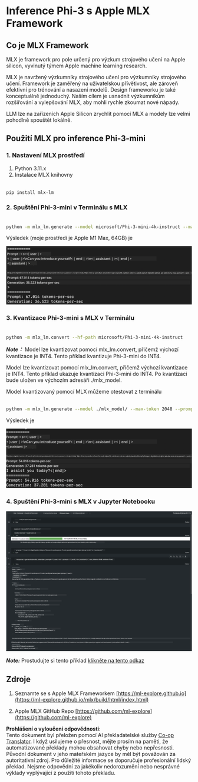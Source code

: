 <!--
CO_OP_TRANSLATOR_METADATA:
{
  "original_hash": "dcb656f3d206fc4968e236deec5d4384",
  "translation_date": "2025-07-17T10:08:58+00:00",
  "source_file": "md/03.FineTuning/03.Inference/MLX_Inference.md",
  "language_code": "cs"
}
-->
# **Inference Phi-3 s Apple MLX Framework**

## **Co je MLX Framework**

MLX je framework pro pole určený pro výzkum strojového učení na Apple silicon, vyvinutý týmem Apple machine learning research.

MLX je navržený výzkumníky strojového učení pro výzkumníky strojového učení. Framework je zaměřený na uživatelskou přívětivost, ale zároveň efektivní pro trénování a nasazení modelů. Design frameworku je také konceptuálně jednoduchý. Naším cílem je usnadnit výzkumníkům rozšiřování a vylepšování MLX, aby mohli rychle zkoumat nové nápady.

LLM lze na zařízeních Apple Silicon zrychlit pomocí MLX a modely lze velmi pohodlně spouštět lokálně.

## **Použití MLX pro inference Phi-3-mini**

### **1. Nastavení MLX prostředí**

1. Python 3.11.x  
2. Instalace MLX knihovny

```bash

pip install mlx-lm

```

### **2. Spuštění Phi-3-mini v Terminálu s MLX**

```bash

python -m mlx_lm.generate --model microsoft/Phi-3-mini-4k-instruct --max-token 2048 --prompt  "<|user|>\nCan you introduce yourself<|end|>\n<|assistant|>"

```

Výsledek (moje prostředí je Apple M1 Max, 64GB) je

![Terminal](../../../../../translated_images/01.5cf57df8f7407cf9281c0237f4e69c3728b8817253aad0835d14108b07c83c88.cs.png)

### **3. Kvantizace Phi-3-mini s MLX v Terminálu**

```bash

python -m mlx_lm.convert --hf-path microsoft/Phi-3-mini-4k-instruct

```

***Note：*** Model lze kvantizovat pomocí mlx_lm.convert, přičemž výchozí kvantizace je INT4. Tento příklad kvantizuje Phi-3-mini do INT4.

Model lze kvantizovat pomocí mlx_lm.convert, přičemž výchozí kvantizace je INT4. Tento příklad ukazuje kvantizaci Phi-3-mini do INT4. Po kvantizaci bude uložen ve výchozím adresáři ./mlx_model.

Model kvantizovaný pomocí MLX můžeme otestovat z terminálu

```bash

python -m mlx_lm.generate --model ./mlx_model/ --max-token 2048 --prompt  "<|user|>\nCan you introduce yourself<|end|>\n<|assistant|>"

```

Výsledek je

![INT4](../../../../../translated_images/02.7b188681a8eadbc111aba8d8006e4b3671788947a99a46329261e169dd2ec29f.cs.png)

### **4. Spuštění Phi-3-mini s MLX v Jupyter Notebooku**

![Notebook](../../../../../translated_images/03.b9705a3a5aaa89f9eb0ca04c1a4565dfe4a5e8cc68604227d2eab149fef1d3c7.cs.png)

***Note:*** Prostudujte si tento příklad [klikněte na tento odkaz](../../../../../code/03.Inference/MLX/MLX_DEMO.ipynb)

## **Zdroje**

1. Seznamte se s Apple MLX Frameworkem [https://ml-explore.github.io](https://ml-explore.github.io/mlx/build/html/index.html)

2. Apple MLX GitHub Repo [https://github.com/ml-explore](https://github.com/ml-explore)

**Prohlášení o vyloučení odpovědnosti**:  
Tento dokument byl přeložen pomocí AI překladatelské služby [Co-op Translator](https://github.com/Azure/co-op-translator). I když usilujeme o přesnost, mějte prosím na paměti, že automatizované překlady mohou obsahovat chyby nebo nepřesnosti. Původní dokument v jeho mateřském jazyce by měl být považován za autoritativní zdroj. Pro důležité informace se doporučuje profesionální lidský překlad. Nejsme odpovědní za jakékoliv nedorozumění nebo nesprávné výklady vyplývající z použití tohoto překladu.